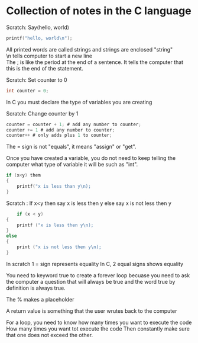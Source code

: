 # Collection of notes in the C language

Scratch:     Say(hello, world)

```C
printf("hello, world\n");
```

All printed words are called strings and strings are enclosed "string" <br>
\n tells computer to start a new line <br>
The ; is like the period at the end of a sentence. It tells the computer that this is the end of the statement.

Scratch:  Set counter to 0

```C
int counter = 0;
```

In C you must declare the type of variables you are creating

Scratch:   Change counter by 1

```C
counter = counter + 1; # add any number to counter;
counter += 1 # add any number to counter;
counter++ # only adds plus 1 to counter;
```

The = sign is not "equals", it means "assign" or "get".

Once you have created a variable, you do not need to keep telling the computer what type of variable it will be such as "int".

```C
if (x<y) them
{
    printf("x is less than y\n);
}
```

Scratch : If x<y then
say x is less then y
else
say x is not less then y

```C
    if (x < y)
{
    printf ("x is less then y\n);
}
else
{
    print ("x is not less then y\n);
}
```
In scratch 1 = sign represents equality
In C, 2 equal signs shows equality

You need to keyword true to create a forever loop becuase you need to ask the computer a question that will always be true and the word true by definition is always true.

The % makes a placeholder

A return value is something that the user wrutes back to the computer

For a loop, you need to know how many times you want to execute the code
How many times you want tot execute the code
Then constantly make sure that one does not exceed the other.
